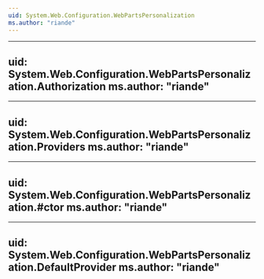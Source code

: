 ```yaml
---
uid: System.Web.Configuration.WebPartsPersonalization
ms.author: "riande"
---
```


---
uid: System.Web.Configuration.WebPartsPersonalization.Authorization
ms.author: "riande"
---

---
uid: System.Web.Configuration.WebPartsPersonalization.Providers
ms.author: "riande"
---

---
uid: System.Web.Configuration.WebPartsPersonalization.#ctor
ms.author: "riande"
---

---
uid: System.Web.Configuration.WebPartsPersonalization.DefaultProvider
ms.author: "riande"
---
